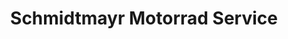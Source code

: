 ---
title: "Schmidtmayr Motorrad Service"
url: /wien/schmidtmayr-motorrad-service/
shop: Motorrad
---